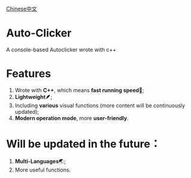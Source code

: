 [Chinese中文](./README_CN.md)

# Auto-Clicker
A console-based Autoclicker wrote with c++
# Features
1. Wrote with **C++**, which means **fast running speed🚀**;
2. **Lightweight🪶**;
3. Including **various** visual functions (more content will be continuously updated);
4. **Modern operation mode**, more **user-friendly**.
# Will be updated in the future：
1. **Multi-Languages**🌏;
2. More useful functions.
